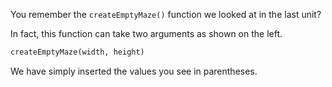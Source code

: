 You remember the `createEmptyMaze()` function we looked at in the last unit?

In fact, this function can take two arguments as shown on the left.

```python
createEmptyMaze(width, height)
```

We have simply inserted the values you see in parentheses.




